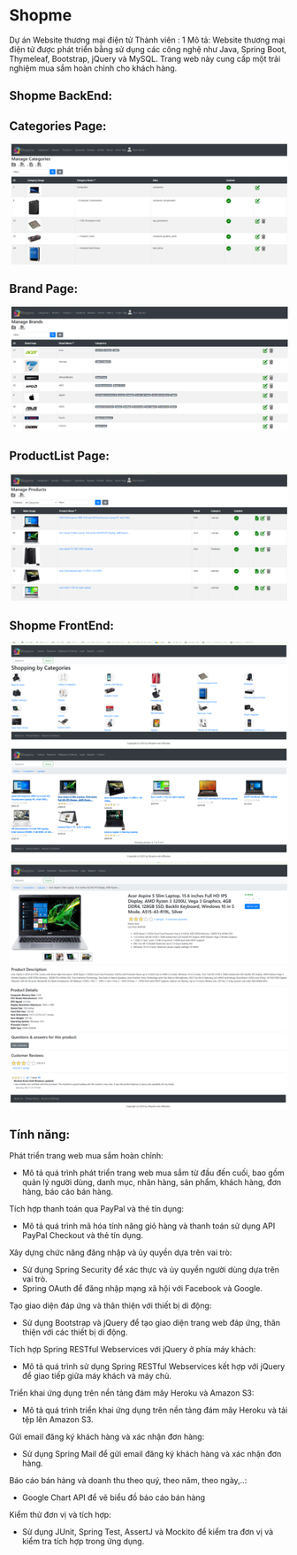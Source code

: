 # Shopme
Dự án Website thương mại điện tử
Thành viên : 1 
Mô tả: Website thương mại điện tử được phát triển bằng sử dụng các công nghệ như Java, Spring Boot, Thymeleaf, Bootstrap, jQuery và MySQL. Trang web này cung cấp một trải nghiệm mua sắm hoàn chỉnh cho khách hàng.
## Shopme BackEnd:
## Categories Page: 
![Categories Page](https://raw.githubusercontent.com/Tungk02/shopme/refs/heads/main/Screenshot%202024-12-21%20212754.png)
## Brand Page:
![Brand Page](https://raw.githubusercontent.com/Tungk02/shopme/b0fd72fc886200bdcb34c7aa973c567d9706d53d/Screenshot%202024-12-21%20212810.png)
## ProductList Page:
![ProductList Page](https://raw.githubusercontent.com/Tungk02/shopme/b15c73ba49efb5fd75c89e9802dee80aeceedea4/Screenshot%202024-12-21%20212840.png)

## Shopme FrontEnd:
![Shopme](https://raw.githubusercontent.com/Tungk02/shopme/5d3abfd39ca9f1329ca24fdeb8db1c7a265b82f8/Screenshot%202024-12-21%20212703.png)
![Shopme Product](https://raw.githubusercontent.com/Tungk02/shopme/f3056e3d36968a164e9120831ef9f6e5f4689a99/Screenshot%202024-12-21%20212724.png)
![Product description](https://raw.githubusercontent.com/Tungk02/shopme/f3056e3d36968a164e9120831ef9f6e5f4689a99/Screenshot%202024-12-21%20213837.png)
![Product Detail](https://raw.githubusercontent.com/Tungk02/shopme/f3056e3d36968a164e9120831ef9f6e5f4689a99/Screenshot%202024-12-21%20213904.png)
## Tính năng: 

Phát triển trang web mua sắm hoàn chỉnh: 
- Mô tả quá trình phát triển trang web mua sắm từ đầu đến cuối, bao gồm quản lý người dùng, danh mục, nhãn hàng, sản phẩm, khách hàng, đơn hàng, báo cáo bán hàng.
  
Tích hợp thanh toán qua PayPal và thẻ tín dụng:
- Mô tả quá trình mã hóa tính năng giỏ hàng và thanh toán sử dụng API PayPal Checkout và thẻ tín dụng.
  
Xây dựng chức năng đăng nhập và ủy quyền dựa trên vai trò:
- Sử dụng Spring Security để xác thực và ủy quyền người dùng dựa trên vai trò.
- Spring OAuth để đăng nhập mạng xã hội với Facebook và Google.
  
Tạo giao diện đáp ứng và thân thiện với thiết bị di động: 
- Sử dụng Bootstrap và jQuery để tạo giao diện trang web đáp ứng, thân thiện với các thiết bị di động.
  
Tích hợp Spring RESTful Webservices với jQuery ở phía máy khách: 
- Mô tả quá trình sử dụng Spring RESTful Webservices kết hợp với jQuery để giao tiếp giữa máy khách và máy chủ.
  
Triển khai ứng dụng trên nền tảng đám mây Heroku và Amazon S3: 
- Mô tả quá trình triển khai ứng dụng trên nền tảng đám mây Heroku và tải tệp lên Amazon S3.
  
Gửi email đăng ký khách hàng và xác nhận đơn hàng: 
- Sử dụng Spring Mail để gửi email đăng ký khách hàng và xác nhận đơn hàng.
  
Báo cáo bán hàng và doanh thu theo quý, theo năm, theo ngày,..:
- Google Chart API để vẽ biểu đồ báo cáo bán hàng
  
Kiểm thử đơn vị và tích hợp: 
- Sử dụng JUnit, Spring Test, AssertJ và Mockito để kiểm tra đơn vị và kiểm tra tích hợp trong ứng dụng.

